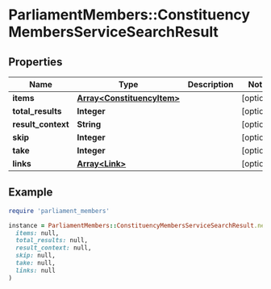 # ParliamentMembers::ConstituencyMembersServiceSearchResult

## Properties

| Name | Type | Description | Notes |
| ---- | ---- | ----------- | ----- |
| **items** | [**Array&lt;ConstituencyItem&gt;**](ConstituencyItem.md) |  | [optional] |
| **total_results** | **Integer** |  | [optional] |
| **result_context** | **String** |  | [optional] |
| **skip** | **Integer** |  | [optional] |
| **take** | **Integer** |  | [optional] |
| **links** | [**Array&lt;Link&gt;**](Link.md) |  | [optional] |

## Example

```ruby
require 'parliament_members'

instance = ParliamentMembers::ConstituencyMembersServiceSearchResult.new(
  items: null,
  total_results: null,
  result_context: null,
  skip: null,
  take: null,
  links: null
)
```

